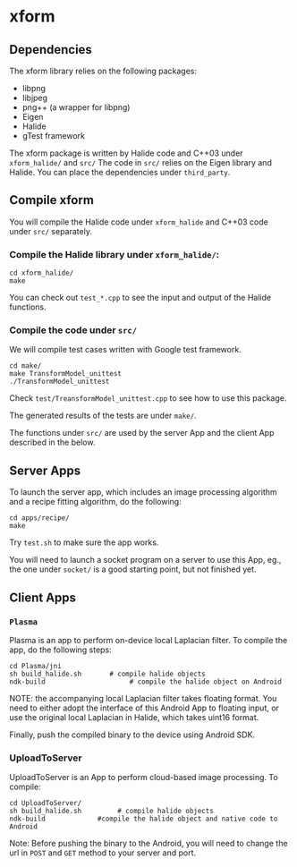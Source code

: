 xform
=====

## Dependencies
The xform library relies on the following packages:

- libpng
- libjpeg
- png++ (a wrapper for libpng)
- Eigen
- Halide
- gTest framework

The xform package is written by Halide code and C++03 under 
```xform_halide/``` and ```src/``` 
The code in ```src/``` relies on the Eigen library and  Halide.
You can place the dependencies under ```third_party```.

## Compile xform

You will compile the Halide code under ```xform_halide``` and C++03 code under ```src/``` separately.

### Compile the Halide library under ```xform_halide/```: 

```
cd xform_halide/ 
make
```

You can check out  ```test_*.cpp``` to see the input and output of the Halide functions.

### Compile the code under ```src/```

We will compile test cases written with Google test framework.

```
cd make/   
make TransformModel_unittest
./TransformModel_unittest
```

Check ```test/TreansformModel_unittest.cpp``` to see how to use this package.

The generated results of the tests are under ```make/```.

The functions under ```src/``` are used by the server App and the client App described in the below.

## Server Apps

To launch the server app, which includes an image processing algorithm and a recipe fitting algorithm, do the following: 

```
cd apps/recipe/
make
```

Try ```test.sh``` to make sure the app works.

You will need to launch a socket program on a server to use this App, eg., the one under  ```socket/```
is a good starting point, but not finished yet.


## Client Apps

### ```Plasma```
Plasma is an app to perform on-device local Laplacian filter.
To compile the app, do the following steps: 


```
cd Plasma/jni
sh build_halide.sh       # compile halide objects
ndk-build                     # compile the halide object on Android
```
NOTE: the accompanying local Laplacian filter takes floating format.
You need to either adopt the interface of this Android App to floating input, 
or use the original local Laplacian in Halide, which takes uint16 format. 

 Finally, push the compiled binary to the device using Android SDK.

### UploadToServer

UploadToServer is an App to perform cloud-based image processing.
To compile:

```
cd UploadToServer/
sh build_halide.sh         # compile halide objects
ndk-build             #compile the halide object and native code to Android
```
Note: Before pushing the binary to the Android, you will need to change the url in ```POST``` and ```GET``` method to your server and port.
  
